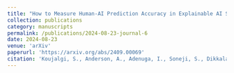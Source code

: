 ```yaml
---
title: "How to Measure Human-AI Prediction Accuracy in Explainable AI Systems"
collection: publications
category: manuscripts
permalink: /publications/2024-08-23-journal-6
date: 2024-08-23
venue: 'arXiv'
paperurl: 'https://arxiv.org/abs/2409.00069'
citation: 'Koujalgi, S., Anderson, A., Adenuga, I., Soneji, S., Dikkala, R., Nader, T. G., ... &amp; Dodge, J. (2024). How to Measure Human-AI Prediction Accuracy in Explainable AI Systems. arXiv preprint arXiv:2409.00069.'
---
```


<!-- <a href='https://arxiv.org/abs/2409.00069'>Download paper here</a> -->

<!-- Recommended citation: Koujalgi, S., Anderson, A., Adenuga, I., Soneji, S., Dikkala, R., Nader, T. G., ... & Dodge, J. (2024). How to Measure Human-AI Prediction Accuracy in Explainable AI Systems. arXiv preprint arXiv:2409.00069. -->